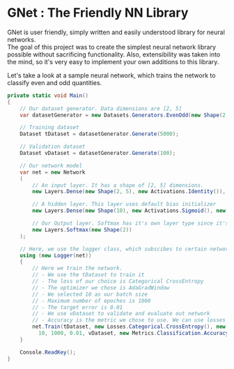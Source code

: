 # GNet : The Friendly NN Library

GNet is user friendly, simply written and easily understood library for neural networks.  
The goal of this project was to create the simplest neural network library possible without sacrificing functionality.
Also, extensibility was taken into the mind, so it's very easy to implement your own additions to this library.


Let's take a look at a sample neural network, which trains the network to classify even and odd quantities.

```csharp
private static void Main()
{
    // Our dataset generator. Data dimensions are [2, 5]
    var datasetGenerator = new Datasets.Generators.EvenOdd(new Shape(2, 5), true);

    // Training dataset
    Dataset tDataset = datasetGenerator.Generate(5000);

    // Validation dataset
    Dataset vDataset = datasetGenerator.Generate(100);

    // Our network model
    var net = new Network
    (
        // An input layer. It has a shape of [2, 5] dimensions.
        new Layers.Dense(new Shape(2, 5), new Activations.Identity()),

        // A hidden layer. This layer uses default bias initializer
        new Layers.Dense(new Shape(10), new Activations.Sigmoid(), new Initializers.TruncNormal()),

        // Our Output layer. Softmax has it's own layer type since it's derivation is different.
        new Layers.Softmax(new Shape(2))
    );

    // Here, we use the logger class, which subscibes to certain network actions, and uses them to log the training.
    using (new Logger(net))
    {
        // Here we train the network. 
        // - We use the tDataset to train it
        // - The loss of our choice is Categorical CrossEntropy
        // - The optimizer we chose is AdaGradWindow
        // - We selected 10 as our batch size
        // - Maximum number of epoches is 1000
        // - The target error is 0.01
        // - We use vDataset to validate and evaluate out network
        // - Accuracy is the metric we chose to use. We can use losses as metrics as well.
        net.Train(tDataset, new Losses.Categorical.CrossEntropy(), new Optimizers.AdaGradWindow(), 
          10, 1000, 0.01, vDataset, new Metrics.Classification.Accuracy());
    }

    Console.ReadKey();
}
```
